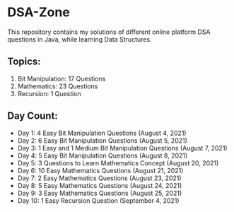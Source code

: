 # DSA-Zone

This repository contains my solutions of different online platform DSA questions in Java, while learning Data Structures.

<h2>Topics:</h2>

<ol>
  
  <li>Bit Manipulation: 17 Questions</li>
  <li>Mathematics: 23 Questions</li>
  <li>Recursion: 1 Question</li>

</ol>


<h2>Day Count:</h2>


<ul>

  <li>Day 1: 4 Easy Bit Manipulation Questions	(August 4, 2021)</li>
  <li>Day 2: 6 Easy Bit Manipulation Questions	(August 5, 2021)</li>
  <li>Day 3: 1 Easy and 1 Medium Bit Manipulation Questions	(August 7, 2021)</li>
  <li>Day 4: 5 Easy Bit Manipulation Questions	(August 8, 2021)</li>
  <li>Day 5: 3 Questions to Learn Mathematics Concept	(August 20, 2021)</li>
  <li>Day 6: 10 Easy Mathematics Questions	(August 21, 2021)</li>
  <li>Day 7: 2 Easy Mathematics Questions	(August 23, 2021)</li>
  <li>Day 8: 5 Easy Mathematics Questions	(August 24, 2021)</li>
  <li>Day 9: 3 Easy Mathematics Questions	(August 25, 2021)</li>
  <li>Day 10: 1 Easy Recursion Question	(September 4, 2021)</li>
  
</ul>
